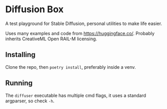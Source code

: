 # Diffusion Box
A test playground for Stable Diffusion, personal utilities to make life easier.

Uses many examples and code from https://huggingface.co/.
Probably inherits CreativeML Open RAIL-M licensing.

## Installing
Clone the repo, then `poetry install`, preferably inside a venv.

## Running
The `diffuser` executable has multiple cmd flags, it uses a standard argparser, so check `-h`.